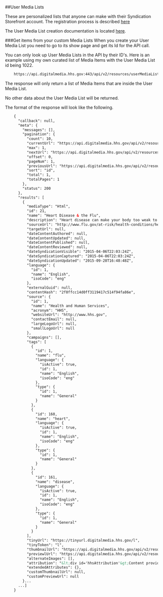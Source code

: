 ##User Media Lists

These are personalized lists that anyone can make with their Syndication Storefront account. The registration process
is described <a href='http://ctacdevteam.bitbucket.org/docs/Syndication_Storefront/pages/UserGuide.html#new-user-registration'>here</a>

The User Media List creation documentation is located <a href='http://ctacdevteam.bitbucket.org/docs/Syndication_Storefront/pages/UserGuide.html#manage-lists'>here</a>.

###Get items from your custom Media Lists
When you create your User Media List you need to go to its show page and get its Id for the API call.

You can only look up User Media Lists in the API by their ID's. Here is an example using my own curated list of 
Media Items with the User Media List id being 1022.

```html
    https://api.digitalmedia.hhs.gov:443/api/v2/resources/userMediaLists/1022.json
```

The response will only return a list of Media Items that are inside the User Media List.

No other data about the User Media List will be returned.

The format of the response will look like the following.

```html
    {
      "callback": null,
      "meta": {
        "messages": [],
        "pagination": {
          "count": 10,
          "currentUrl": "https://api.digitalmedia.hhs.gov/api/v2/resources/userMediaLists.json?offset=0&max=1&sort=id&id=1022&format=json",
          "max": 1,
          "nextUrl": "https://api.digitalmedia.hhs.gov/api/v2/resources/userMediaLists.json?offset=1&max=1&sort=id&id=1022&format=json",
          "offset": 0,
          "pageNum": 1,
          "previousUrl": "https://api.digitalmedia.hhs.gov/api/v2/resources/userMediaLists.json?offset=0&max=1&sort=id&id=1022&format=json",
          "sort": "id",
          "total": 1,
          "totalPages": 1
        },
        "status": 200
      },
      "results": [
        {
          "mediaType": "Html",
          "id": 21,
          "name": "Heart Disease & the Flu",
          "description": "Heart disease can make your body too weak to fight off the flu. The flu can make your heart disease worse.  Learn more at Flu.gov.",
          "sourceUrl": "http://www.flu.gov/at-risk/health-conditions/heart-disease/index.html",
          "targetUrl": null,
          "dateContentAuthored": null,
          "dateContentUpdated": null,
          "dateContentPublished": null,
          "dateContentReviewed": null,
          "dateSyndicationVisible": "2015-04-06T22:03:24Z",
          "dateSyndicationCaptured": "2015-04-06T22:03:24Z",
          "dateSyndicationUpdated": "2015-09-28T16:48:48Z",
          "language": {
            "id": 1,
            "name": "English",
            "isoCode": "eng"
          },
          "externalGuid": null,
          "contentHash": "2f0ffcc14d0ff3119417c514f94fa86e",
          "source": {
            "id": 1,
            "name": "Health and Human Services",
            "acronym": "HHS",
            "websiteUrl": "http://www.hhs.gov",
            "contactEmail": null,
            "largeLogoUrl": null,
            "smallLogoUrl": null
          },
          "campaigns": [],
          "tags": [
            {
              "id": 1,
              "name": "flu",
              "language": {
                "isActive": true,
                "id": 1,
                "name": "English",
                "isoCode": "eng"
              },
              "type": {
                "id": 1,
                "name": "General"
              }
            },
            {
              "id": 160,
              "name": "heart",
              "language": {
                "isActive": true,
                "id": 1,
                "name": "English",
                "isoCode": "eng"
              },
              "type": {
                "id": 1,
                "name": "General"
              }
            },
            {
              "id": 161,
              "name": "disease",
              "language": {
                "isActive": true,
                "id": 1,
                "name": "English",
                "isoCode": "eng"
              },
              "type": {
                "id": 1,
                "name": "General"
              }
            }
          ],
          "tinyUrl": "https://tinyurl.digitalmedia.hhs.gov/l",
          "tinyToken": "l",
          "thumbnailUrl": "https://api.digitalmedia.hhs.gov/api/v2/resources/media/21/thumbnail.jpg",
          "previewlUrl": "https://api.digitalmedia.hhs.gov/api/v2/resources/media/21/preview.jpg",
          "alternateImages": [],
          "attribution": "&lt;div id='hhsAttribution'&gt;Content provided and maintained by &lt;a href='http://www.hhs.gov' target='_blank'&gt;Health and Human Services&lt;/a&gt; (HHS). Please see our system &lt;a href='http:syndication.hhs.gov' target='_blank'&gt;usage guidelines and disclaimer&lt;/a&gt;.&lt;/div&gt;",
          "extendedAttributes": {},
          "customThumbnailUrl": null,
          "customPreviewUrl": null
        }...
      ...]
    }
```